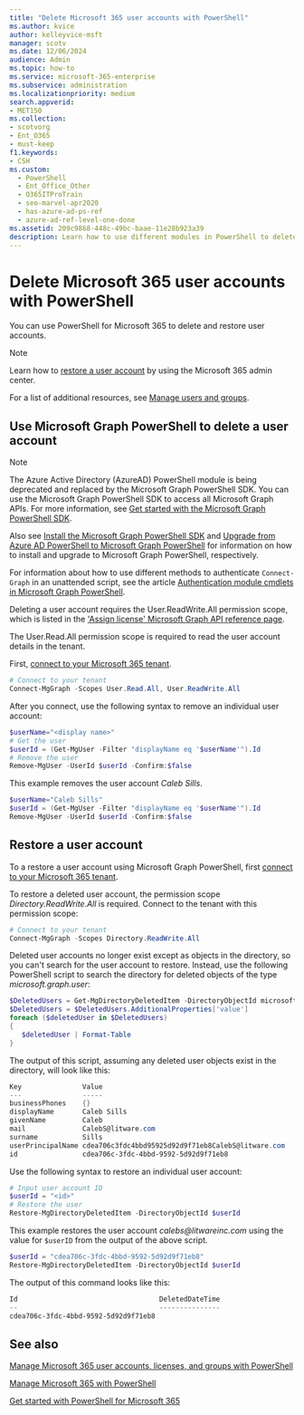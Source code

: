 ```yaml
---
title: "Delete Microsoft 365 user accounts with PowerShell"
ms.author: kvice
author: kelleyvice-msft
manager: scotv
ms.date: 12/06/2024
audience: Admin
ms.topic: how-to
ms.service: microsoft-365-enterprise
ms.subservice: administration
ms.localizationpriority: medium
search.appverid:
- MET150
ms.collection: 
- scotvorg
- Ent_O365
- must-keep
f1.keywords:
- CSH
ms.custom:
  - PowerShell
  - Ent_Office_Other
  - O365ITProTrain
  - seo-marvel-apr2020
  - has-azure-ad-ps-ref
  - azure-ad-ref-level-one-done
ms.assetid: 209c9868-448c-49bc-baae-11e28b923a39
description: Learn how to use different modules in PowerShell to delete Microsoft 365 user accounts.
---
```


# Delete Microsoft 365 user accounts with PowerShell

You can use PowerShell for Microsoft 365 to delete and restore user accounts.

>[!Note]
>Learn how to [restore a user account](../admin/add-users/restore-user.md) by using the Microsoft 365 admin center.
>
>For a list of additional resources, see [Manage users and groups](/admin).
>

## Use Microsoft Graph PowerShell to delete a user account

> [!NOTE]
> The Azure Active Directory (AzureAD) PowerShell module is being deprecated and replaced by the Microsoft Graph PowerShell SDK. You can use the Microsoft Graph PowerShell SDK to access all Microsoft Graph APIs. For more information, see [Get started with the Microsoft Graph PowerShell SDK](/powershell/microsoftgraph/get-started).
>
> Also see [Install the Microsoft Graph PowerShell SDK](/powershell/microsoftgraph/installation) and [Upgrade from Azure AD PowerShell to Microsoft Graph PowerShell](/powershell/microsoftgraph/migration-steps) for information on how to install and upgrade to Microsoft Graph PowerShell, respectively.
>
> For information about how to use different methods to authenticate ```Connect-Graph``` in an unattended script, see the article [Authentication module cmdlets in Microsoft Graph PowerShell](/powershell/microsoftgraph/authentication-commands).

Deleting a user account requires the User.ReadWrite.All permission scope, which is listed in the ['Assign license' Microsoft Graph API reference page](/graph/api/user-assignlicense).

The User.Read.All permission scope is required to read the user account details in the tenant.

First, [connect to your Microsoft 365 tenant](connect-to-microsoft-365-powershell.md).

```powershell
# Connect to your tenant
Connect-MgGraph -Scopes User.Read.All, User.ReadWrite.All
```

After you connect, use the following syntax to remove an individual user account:
  
```powershell
$userName="<display name>"
# Get the user
$userId = (Get-MgUser -Filter "displayName eq '$userName'").Id
# Remove the user
Remove-MgUser -UserId $userId -Confirm:$false
```

This example removes the user account *Caleb Sills*.

```powershell
$userName="Caleb Sills"
$userId = (Get-MgUser -Filter "displayName eq '$userName'").Id
Remove-MgUser -UserId $userId -Confirm:$false
```

## Restore a user account

To a restore a user account using Microsoft Graph PowerShell, first [connect to your Microsoft 365 tenant](connect-to-microsoft-365-powershell.md).

To restore a deleted user account, the permission scope *Directory.ReadWrite.All* is required. Connect to the tenant with this permission scope:

```powershell
# Connect to your tenant
Connect-MgGraph -Scopes Directory.ReadWrite.All
```

Deleted user accounts no longer exist except as objects in the directory, so you can't search for the user account to restore. Instead, use the following PowerShell script to search the directory for deleted objects of the type *microsoft.graph.user*:

```powershell
$DeletedUsers = Get-MgDirectoryDeletedItem -DirectoryObjectId microsoft.graph.user -Property '*'
$DeletedUsers = $DeletedUsers.AdditionalProperties['value']
foreach ($deletedUser in $DeletedUsers)
{
   $deletedUser | Format-Table
}
```

The output of this script, assuming any deleted user objects exist in the directory, will look like this:

```powershell
Key               Value
---               -----
businessPhones    {}
displayName       Caleb Sills
givenName         Caleb
mail              CalebS@litware.com
surname           Sills
userPrincipalName cdea706c3fdc4bbd95925d92d9f71eb8CalebS@litware.com
id                cdea706c-3fdc-4bbd-9592-5d92d9f71eb8
```

Use the following syntax to restore an individual user account:

```powershell
# Input user account ID
$userId = "<id>"
# Restore the user
Restore-MgDirectoryDeletedItem -DirectoryObjectId $userId
```

This example restores the user account *calebs\@litwareinc.com* using the value for ```$userID``` from the output of the above script.

```powershell
$userId = "cdea706c-3fdc-4bbd-9592-5d92d9f71eb8"
Restore-MgDirectoryDeletedItem -DirectoryObjectId $userId
```

The output of this command looks like this:

```powershell
Id                                   DeletedDateTime
--                                   ---------------
cdea706c-3fdc-4bbd-9592-5d92d9f71eb8
```

## See also

[Manage Microsoft 365 user accounts, licenses, and groups with PowerShell](manage-user-accounts-and-licenses-with-microsoft-365-powershell.md)
  
[Manage Microsoft 365 with PowerShell](manage-microsoft-365-with-microsoft-365-powershell.md)
  
[Get started with PowerShell for Microsoft 365](getting-started-with-microsoft-365-powershell.md)
